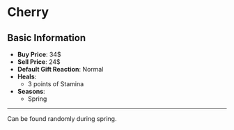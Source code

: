 # Cherry

## Basic Information

- **Buy Price**: 34$
- **Sell Price**: 24$
- **Default Gift Reaction**: Normal
- **Heals**:
  - 3 points of Stamina
- **Seasons**:
  - Spring

---
Can be found randomly during spring.
